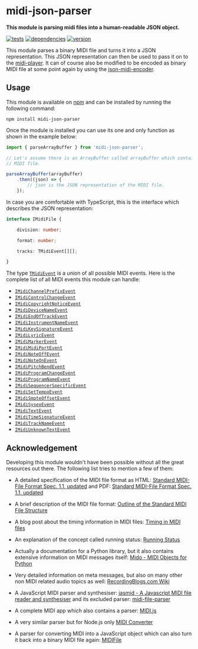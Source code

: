 # midi-json-parser

**This module is parsing midi files into a human-readable JSON object.**

[![tests](https://img.shields.io/travis/chrisguttandin/midi-json-parser/master.svg?style=flat-square)](https://travis-ci.org/chrisguttandin/midi-json-parser)
[![dependencies](https://img.shields.io/david/chrisguttandin/midi-json-parser.svg?style=flat-square)](https://www.npmjs.com/package/midi-json-parser)
[![version](https://img.shields.io/npm/v/midi-json-parser.svg?style=flat-square)](https://www.npmjs.com/package/midi-json-parser)

This module parses a binary MIDI file and turns it into a JSON representation. This JSON
representation can then be used to pass it on to the
[midi-player](https://github.com/chrisguttandin/midi-player). It can of course also be modified
to be encoded as binary MIDI file at some point again by using the
[json-midi-encoder](https://github.com/chrisguttandin/json-midi-encoder).

## Usage

This module is available on [npm](https://www.npmjs.com/package/midi-json-parser) and can be
installed by running the following command:

```shell
npm install midi-json-parser
```

Once the module is installed you can use its one and only function as shown in the example below:

```js
import { parseArrayBuffer } from 'midi-json-parser';

// Let's assume there is an ArrayBuffer called arrayBuffer which contains the binary content of a
// MIDI file.

parseArrayBuffer(arrayBuffer)
    .then((json) => {
        // json is the JSON representation of the MIDI file.
    });
```

In case you are comfortable with TypeScript, this is the interface which describes the JSON
representation:

```typescript
interface IMidiFile {

    division: number;

    format: number;

    tracks: TMidiEvent[][];

}
```

The type
[`TMidiEvent`](https://github.com/chrisguttandin/midi-json-parser-worker/blob/master/src/types/midi-event.ts)
is a union of all possible MIDI events. Here is the complete list of all MIDI events this module can handle:

- [`IMidiChannelPrefixEvent`](https://github.com/chrisguttandin/midi-json-parser-worker/blob/master/src/interfaces/midi-channel-prefix-event.ts)
- [`IMidiControlChangeEvent`](https://github.com/chrisguttandin/midi-json-parser-worker/blob/master/src/interfaces/midi-control-change-event.ts)
- [`IMidiCopyrightNoticeEvent`](https://github.com/chrisguttandin/midi-json-parser-worker/blob/master/src/interfaces/midi-copyright-notice-event.ts)
- [`IMidiDeviceNameEvent`](https://github.com/chrisguttandin/midi-json-parser-worker/blob/master/src/interfaces/midi-device-name-event.ts)
- [`IMidiEndOfTrackEvent`](https://github.com/chrisguttandin/midi-json-parser-worker/blob/master/src/interfaces/midi-end-of-track-event.ts)
- [`IMidiInstrumentNameEvent`](https://github.com/chrisguttandin/midi-json-parser-worker/blob/master/src/interfaces/midi-instrument-name-event.ts)
- [`IMidiKeySignatureEvent`](https://github.com/chrisguttandin/midi-json-parser-worker/blob/master/src/interfaces/midi-key-signature-event.ts)
- [`IMidiLyricEvent`](https://github.com/chrisguttandin/midi-json-parser-worker/blob/master/src/interfaces/midi-lyric-event.ts)
- [`IMidiMarkerEvent`](https://github.com/chrisguttandin/midi-json-parser-worker/blob/master/src/interfaces/midi-marker-event.ts)
- [`IMidiMidiPortEvent`](https://github.com/chrisguttandin/midi-json-parser-worker/blob/master/src/interfaces/midi-midi-port-event.ts)
- [`IMidiNoteOffEvent`](https://github.com/chrisguttandin/midi-json-parser-worker/blob/master/src/interfaces/midi-note-off-event.ts)
- [`IMidiNoteOnEvent`](https://github.com/chrisguttandin/midi-json-parser-worker/blob/master/src/interfaces/midi-note-on-event.ts)
- [`IMidiPitchBendEvent`](https://github.com/chrisguttandin/midi-json-parser-worker/blob/master/src/interfaces/midi-pitch-bend-event.ts)
- [`IMidiProgramChangeEvent`](https://github.com/chrisguttandin/midi-json-parser-worker/blob/master/src/interfaces/midi-program-change-event.ts)
- [`IMidiProgramNameEvent`](https://github.com/chrisguttandin/midi-json-parser-worker/blob/master/src/interfaces/midi-program-name-event.ts)
- [`IMidiSequencerSpecificEvent`](https://github.com/chrisguttandin/midi-json-parser-worker/blob/master/src/interfaces/midi-sequencer-specific-event.ts)
- [`IMidiSetTempoEvent`](https://github.com/chrisguttandin/midi-json-parser-worker/blob/master/src/interfaces/midi-set-tempo-event.ts)
- [`IMidiSmpteOffsetEvent`](https://github.com/chrisguttandin/midi-json-parser-worker/blob/master/src/interfaces/midi-smpte-offset-event.ts)
- [`IMidiSysexEvent`](https://github.com/chrisguttandin/midi-json-parser-worker/blob/master/src/interfaces/midi-sysex-event.ts)
- [`IMidiTextEvent`](https://github.com/chrisguttandin/midi-json-parser-worker/blob/master/src/interfaces/midi-text-event.ts)
- [`IMidiTimeSignatureEvent`](https://github.com/chrisguttandin/midi-json-parser-worker/blob/master/src/interfaces/midi-time-signature-event.ts)
- [`IMidiTrackNameEvent`](https://github.com/chrisguttandin/midi-json-parser-worker/blob/master/src/interfaces/midi-track-name-event.ts)
- [`IMidiUnknownTextEvent`](https://github.com/chrisguttandin/midi-json-parser-worker/blob/master/src/interfaces/midi-unknown-text-event.ts)

## Acknowledgement

Developing this module wouldn't have been possible without all the great resources out there. The
following list tries to mention a few of them:

- A detailed specification of the MIDI file format as HTML: [Standard MIDI-File Format Spec. 1.1, updated](http://www.music.mcgill.ca/~ich/classes/mumt306/StandardMIDIfileformat.html) and PDF: [Standard MIDI-File Format Spec. 1.1, updated](http://www.cs.cmu.edu/~music/cmsip/readings/Standard-MIDI-file-format-updated.pdf)

- A brief description of the MIDI file format: [Outline of the Standard MIDI File Structure](http://www.ccarh.org/courses/253/handout/smf/)

- A blog post about the timing information in MIDI files: [Timing in MIDI files](http://sites.uci.edu/camp2014/2014/05/19/timing-in-midi-files/)

- An explanation of the concept called running status: [Running Status](http://www.blitter.com/~russtopia/MIDI/~jglatt/tech/midispec/run.htm)

- Actually a documentation for a Python library, but it also contains extensive information on MIDI messages itself: [Mido - MIDI Objects for Python](http://mido.readthedocs.org/en/latest/index.html)

- Very detailed information on meta messages, but also on many other non MIDI related audio topics as well: [RecordingBlogs.com Wiki](http://www.recordingblogs.com/sa/tabid/88/Default.aspx?topic=MIDI+meta+messages)

- A JavaScript MIDI parser and synthesiser: [jasmid - A Javascript MIDI file reader and synthesiser](https://github.com/gasman/jasmid) and its excluded parser: [midi-file-parser](https://github.com/NHQ/midi-file-parser)

- A complete MIDI app which also contains a parser: [MIDI.js](https://github.com/mudcube/MIDI.js)

- A very similar parser but for Node.js only [MIDI Converter](https://github.com/mobyvb/midi-converter)

- A parser for converting MIDI into a JavaScript object which can also turn it back into a binary MIDI file again: [MIDIFile](https://github.com/nfroidure/MIDIFile)
